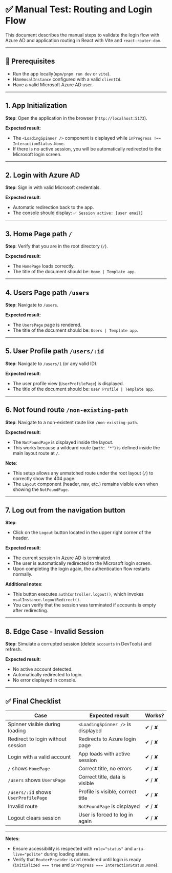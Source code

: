 # ✅ Manual Test: Routing and Login Flow

This document describes the manual steps to validate the login flow with Azure AD and application routing in React with Vite and `react-router-dom`.

---

## 📌 Prerequisites

- Run the app locally(`npm/pnpm run dev` or `vite`).
- Have`msalInstance` configured with a valid `clientId`.
- Have a valid Microsoft Azure AD user.

---

## 1. App Initialization

**Step**: Open the application in the browser (`http://localhost:5173`).

**Expected result**:

- The `<LoadingSpinner />` component is displayed while `inProgress !== InteractionStatus.None`.
- If there is no active session, you will be automatically redirected to the Microsoft login screen.

---

## 2. Login with Azure AD

**Step**: Sign in with valid Microsoft credentials.

**Expected result**:

- Automatic redirection back to the app.
- The console should display: `✅ Session active: [user email]`

---

## 3. Home Page path `/`

**Step**: Verify that you are in the root directory (`/`).

**Expected result**:

- The `HomePage` loads correctly.
- The title of the document should be: `Home | Template app`.

---

## 4. Users Page path `/users`

**Step**: Navigate to `/users`.

**Expected result**:

- The `UsersPage` page is rendered.
- The title of the document should be: `Users | Template app`.

---

## 5. User Profile path `/users/:id`

**Step**: Navigate to `/users/1` (or any valid ID).

**Expected result**:

- The user profile view (`UserProfilePage`) is displayed.
- The title of the document should be: `User Profile | Template app`.

---

## 6. Not found route `/non-existing-path`

**Step**: Navigate to a non-existent route like `/non-existing-path`.

**Expected result**:

- The `NotFoundPage` is displayed inside the layout.
- This works because a wildcard route (`path: "*"`) is defined inside the main layout route at `/`.

**Note**:

- This setup allows any unmatched route under the root layout (`/`) to correctly show the 404 page.
- The `Layout` component (header, nav, etc.) remains visible even when showing the `NotFoundPage`.

---

## 7. Log out from the navigation button

**Step**:

- Click on the `Logout` button located in the upper right corner of the header.

**Expected result**:

- The current session in Azure AD is terminated.
- The user is automatically redirected to the Microsoft login screen.
- Upon completing the login again, the authentication flow restarts normally.

**Additional notes**:

- This button executes `authController.logout()`, which invokes `msalInstance.logoutRedirect()`.
- You can verify that the session was terminated if accounts is empty after redirecting.

---

## 8. Edge Case - Invalid Session

**Step**: Simulate a corrupted session (delete `accounts` in DevTools) and refresh.

**Expected result**:

- No active account detected.
- Automatically redirected to login.
- No error displayed in console.

---

## ✅ Final Checklist

| Case                                 | Expected result                   | Works? |
| ------------------------------------ | --------------------------------- | ------ |
| Spinner visible during loading       | `<LoadingSpinner />` is displayed | ✔ / ✘  |
| Redirect to login without session    | Redirects to Azure login page     | ✔ / ✘  |
| Login with a valid account           | App loads with active session     | ✔ / ✘  |
| `/` shows `HomePage`                 | Correct title, no errors          | ✔ / ✘  |
| `/users` shows `UsersPage`           | Correct title, data is visible    | ✔ / ✘  |
| `/users/:id` shows `UserProfilePage` | Profile is visible, correct title | ✔ / ✘  |
| Invalid route                        | `NotFoundPage` is displayed       | ✔ / ✘  |
| Logout clears session                | User is forced to log in again    | ✔ / ✘  |

---

**Notes**:

- Ensure accessibility is respected with `role="status"` and `aria-live="polite"` during loading states.
- Verify that `RouterProvider` is not rendered until login is ready (`initialized === true` and `inProgress === InteractionStatus.None`).
